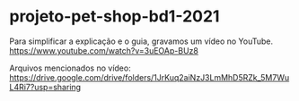# projeto-pet-shop-bd1-2021

Para simplificar a explicação e o guia, gravamos um vídeo no YouTube.
https://www.youtube.com/watch?v=3uEOAp-BUz8


Arquivos mencionados no vídeo:
https://drive.google.com/drive/folders/1JrKuq2aiNzJ3LmMhD5RZk_5M7WuL4Ri7?usp=sharing
